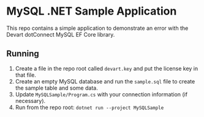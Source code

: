 # MySQL .NET Sample Application

This repo contains a simple application to demonstrate an error with the Devart dotConnect MySQL EF Core library.

## Running

1. Create a file in the repo root called `devart.key` and put the license key in that file.
2. Create an empty MySQL database and run the `sample.sql` file to create the sample table and some data.
3. Update `MySQLSample/Program.cs` with your connection information (if necessary).
4. Run from the repo root: `dotnet run --project MySQLSample`

